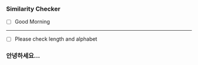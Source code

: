 ﻿### Similarity Checker

* [ ] Good Morning

---

* [ ] Please check length and alphabet

### 안녕하세요...
